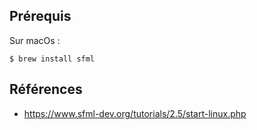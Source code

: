 
## Prérequis

Sur macOs :

```
$ brew install sfml
```

## Références

- <https://www.sfml-dev.org/tutorials/2.5/start-linux.php>
